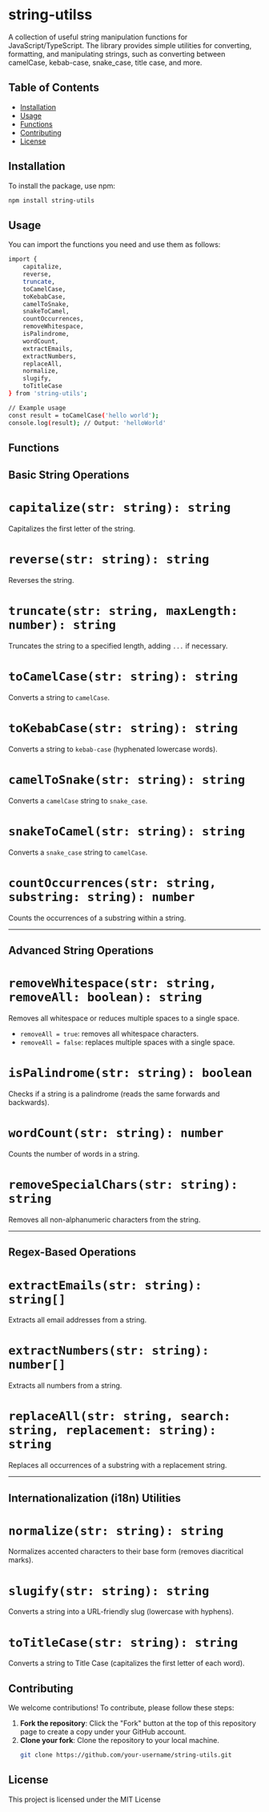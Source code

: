 # string-utilss

A collection of useful string manipulation functions for JavaScript/TypeScript. The library provides simple utilities for converting, formatting, and manipulating strings, such as converting between camelCase, kebab-case, snake_case, title case, and more.

## Table of Contents
- [Installation](#installation)
- [Usage](#usage)
- [Functions](#functions)
- [Contributing](#contributing)
- [License](#license)

## Installation

To install the package, use npm:

```bash
npm install string-utils
```

## Usage

You can import the functions you need and use them as follows:

```bash
import { 
    capitalize,
    reverse,
    truncate,
    toCamelCase,
    toKebabCase,
    camelToSnake,
    snakeToCamel,
    countOccurrences,
    removeWhitespace,
    isPalindrome,
    wordCount,
    extractEmails,
    extractNumbers,
    replaceAll,
    normalize,
    slugify,
    toTitleCase
} from 'string-utils';

// Example usage
const result = toCamelCase('hello world'); 
console.log(result); // Output: 'helloWorld'
```

## Functions

## Basic String Operations

# `capitalize(str: string): string`
Capitalizes the first letter of the string.

# `reverse(str: string): string`
Reverses the string.

# `truncate(str: string, maxLength: number): string`
Truncates the string to a specified length, adding `...` if necessary.

# `toCamelCase(str: string): string`
Converts a string to `camelCase`.

# `toKebabCase(str: string): string`
Converts a string to `kebab-case` (hyphenated lowercase words).

# `camelToSnake(str: string): string`
Converts a `camelCase` string to `snake_case`.

# `snakeToCamel(str: string): string`
Converts a `snake_case` string to `camelCase`.

# `countOccurrences(str: string, substring: string): number`
Counts the occurrences of a substring within a string.

---

## Advanced String Operations

# `removeWhitespace(str: string, removeAll: boolean): string`
Removes all whitespace or reduces multiple spaces to a single space.
- `removeAll = true`: removes all whitespace characters.
- `removeAll = false`: replaces multiple spaces with a single space.

# `isPalindrome(str: string): boolean`
Checks if a string is a palindrome (reads the same forwards and backwards).

# `wordCount(str: string): number`
Counts the number of words in a string.

# `removeSpecialChars(str: string): string`
Removes all non-alphanumeric characters from the string.

---

## Regex-Based Operations

# `extractEmails(str: string): string[]`
Extracts all email addresses from a string.

# `extractNumbers(str: string): number[]`
Extracts all numbers from a string.

# `replaceAll(str: string, search: string, replacement: string): string`
Replaces all occurrences of a substring with a replacement string.

---

## Internationalization (i18n) Utilities

# `normalize(str: string): string`
Normalizes accented characters to their base form (removes diacritical marks).

# `slugify(str: string): string`
Converts a string into a URL-friendly slug (lowercase with hyphens).

# `toTitleCase(str: string): string`
Converts a string to Title Case (capitalizes the first letter of each word).


## Contributing

We welcome contributions! To contribute, please follow these steps:

1. **Fork the repository**: Click the "Fork" button at the top of this repository page to create a copy under your GitHub account.
2. **Clone your fork**: Clone the repository to your local machine.
   ```bash
   git clone https://github.com/your-username/string-utils.git
   ```


## License

This project is licensed under the MIT License
